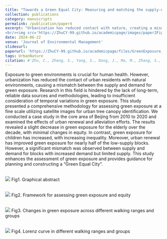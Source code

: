 ```yaml
---
title: "Towards a Green Equal City: Measuring and matching the supply-demand of green exposure in urban center"
collection: publications
category: manuscripts
permalink: /publication/paper4
excerpt: "Urbanization has reduced contact with nature, creating a mismatch between green space supply and demand. Using satellite data in Beijing (2010–2020), we found declining exposure for the elderly, rising but less equal exposure for children, and persistent mismatches despite partial gains from urban renewal.
<br/><img src='https://ZhuCY-99.github.io/academicpage/images/paper2Fig1.jpg'>" 
date: 2024-06-22
venue: 'Journal of Environmental Management'
slidesurl: 
paperurl: 'https://ZhuCY-99.github.io/academicpage/files/GreenExposure_JEM.pdf'
tags: UrbanNature
citation: #'Zhu, C., Zheng, S., Yang, S., Dong, J., Ma, M., Zhang, S., . . . Han, B. (2024). Towards a Green Equal City: Measuring and matching the supply-demand of green exposure in urban center. Journal of Environmental Management, 365, 121510.'
---
```



Exposure to green environments is crucial for human health. However, urbanization has reduced the contact of urban residents with natural environments, causing a mismatch between the supply and demand for green exposure. Research in this field is hindered by the lack of long-term, reliable data sources and methodologies, leading to insufficient consideration of temporal variations in green exposure. This study presented a comprehensive methodology for assessing green exposure at a fine scale utilizing satellite images for urban tree canopy identification. We conducted a case study in the core area of Beijing from 2010 to 2020 and examined the effects of urban renewal and alleviation efforts. The results revealed a slight decrease in green exposure for the elderly over the decade, with minimal changes in equity. In contrast, green exposure for children has increased, with increasing inequality. Moreover, urban renewal has improved green exposure for nearly half of the low-supply blocks. However, a significant mismatch was observed between supply and demand for blocks with increased demand but limited supply. This study enhances the assessment of green exposure and provides guidance for planning and constructing a “Green Equal City”.

<br/><img src='https://ZhuCY-99.github.io/academicpage///images/paper2Fig1.jpg'>
Fig1. Graphical abstract

<br/><img src='https://ZhuCY-99.github.io/academicpage///images/paper2Fig2.jpg'>
Fig2. Framework for assessing green exposure and equity

<br/><img src='https://ZhuCY-99.github.io/academicpage///images/paper2Fig3.jpg'>
Fig3. Changes in green exposure across different walking ranges and groups

<br/><img src='https://ZhuCY-99.github.io/academicpage///images/paper2Fig4.jpg'>
Fig4. Lorenz curve in different walking ranges and groups
